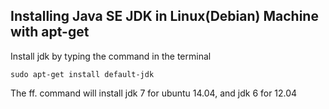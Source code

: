 ## Installing Java SE JDK in Linux(Debian) Machine with apt-get

Install jdk by typing the command in the terminal

`sudo apt-get install default-jdk`

The ff. command will install jdk 7 for ubuntu 14.04, and jdk 6 for 12.04